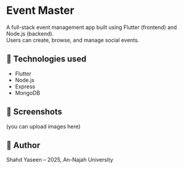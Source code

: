 
# Event Master  
A full-stack event management app built using Flutter (frontend) and Node.js (backend).  
Users can create, browse, and manage social events.

## 🔧 Technologies used
- Flutter
- Node.js
- Express
- MongoDB 

## 📸 Screenshots
(you can upload images here)

## 🚀 Author
Shahd Yaseen – 2025, An-Najah University
